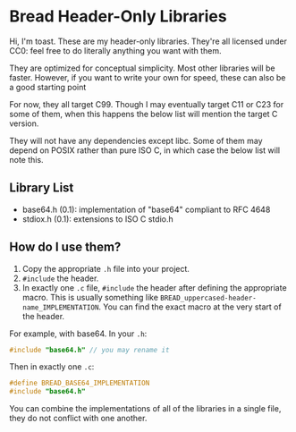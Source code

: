 # Bread Header-Only Libraries
Hi, I'm toast.
These are my header-only libraries.
They're all licensed under CC0:
feel free to do literally anything you want with them.

They are optimized for conceptual simplicity.
Most other libraries will be faster.
However, if you want to write your own for speed, these can also be a good
starting point

For now, they all target C99.
Though I may eventually target C11 or C23 for some of them,
when this happens the below list will mention the target C version.

They will not have any dependencies except libc.
Some of them may depend on POSIX rather than pure ISO C,
in which case the below list will note this.

## Library List
* base64.h (0.1): implementation of "base64" compliant to RFC 4648
* stdiox.h (0.1): extensions to ISO C stdio.h

## How do I use them?
1. Copy the appropriate `.h` file into your project.
2. `#include` the header.
3. In exactly one `.c` file, `#include` the header after defining the
   appropriate macro. This is usually something like
   `BREAD_uppercased-header-name_IMPLEMENTATION`.
   You can find the exact macro at the very start of the header.

For example, with base64. In your `.h`:
```c
#include "base64.h" // you may rename it
```
Then in exactly one `.c`:
```c
#define BREAD_BASE64_IMPLEMENTATION
#include "base64.h"
```

You can combine the implementations of all of the libraries in a single file,
they do not conflict with one another.
